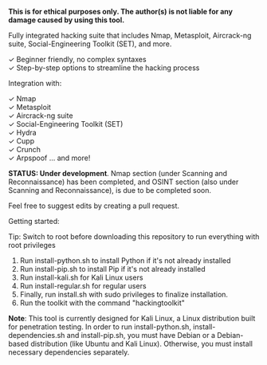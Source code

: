 **This is for ethical purposes only. The author(s) is not liable for any damage caused by using this tool.**

Fully integrated hacking suite that includes Nmap, Metasploit, Aircrack-ng suite, Social-Engineering Toolkit (SET), and more.

✓ Beginner friendly, no complex syntaxes    
✓ Step-by-step options to streamline the hacking process        

Integration with: 

✓ Nmap     
✓ Metasploit      
✓ Aircrack-ng suite    
✓ Social-Engineering Toolkit (SET)      
✓ Hydra      
✓ Cupp     
✓ Crunch     
✓ Arpspoof ... and more!

**STATUS: Under development**. Nmap section (under Scanning and Reconnaissance) has been completed, and OSINT section (also under Scanning and Reconnaissance), is due to be completed soon. 

Feel free to suggest edits by creating a pull request.

Getting started:

Tip: Switch to root before downloading this repository to run everything with root privileges

1. Run install-python.sh to install Python if it's not already installed
2. Run install-pip.sh to install Pip if it's not already installed
3. Run install-kali.sh for Kali Linux users
4. Run install-regular.sh for regular users
5. Finally, run install.sh with sudo privileges to finalize installation.
6. Run the toolkit with the command "hackingtoolkit" 

**Note**: This tool is currently designed for Kali Linux, a Linux distribution built for penetration testing. In order to run install-python.sh, install-dependencies.sh and install-pip.sh, you must have Debian or a Debian-based distribution (like Ubuntu and Kali Linux). Otherwise, you must install necessary dependencies separately.
